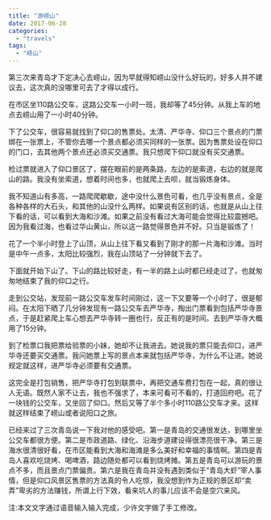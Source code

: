 ```yaml
---
title: "游崂山"
date: 2017-06-28
categories: 
  - "travels"
tags: 
  - "崂山"
---
```


第三次来青岛才下定决心去崂山，因为早就得知崂山没什么好玩的，好多人并不建议去，这次真的没哪里可去了才得以成行。

在市区坐110路公交车，这路公交车一小时一班，我却等了45分钟。从我上车的地点去崂山用了一小时40分钟。

下了公交车，很容易就找到了仰口的售票处。太清、严华寺、仰口三个景点的门票绑在一张票上，不管你去哪一个景点都必须买同样的一张票。因为售票处设在仰口的门口，去其他两个景点还必须买交通票。我只想爬下仰口就没有买交通票。

检过票就进入了仰口景区了，摆在眼前的是两条路，左边的是索道，右边的就是爬山的路。我没有坐索道，想着时间也多，也就爬上去呗，就当锻炼身体。

我不知道山有多高，一路爬爬歇歇，途中没什么景色可看，也几乎没有景点，全是各种各样的大石头，和其他的山没什么两样。如果说有区别的话，也就是从山上往下看的话，可以看到大海和沙滩。如果之前没有看过大海可能会觉得比较震撼吧。因为我看过海，也看过华山黄山，所以这一路觉得景色并不好。只当是锻炼了！

花了一个半小时登上了山顶，从山上往下看又看到了刚才的那一片海和沙滩。当时是中午一点多，太阳比较强烈，我在山顶站了一分钟就下去了。

下面就开始下山了。下山的路比较好走，有一半的路上山时都已经走过了，也就匆匆地结束了我的仰口之行。

走到公交站，发现前一路公交车发车时间刚过，这一下又要等一个小时了，很是郁闷。在太阳下晒了几分钟发现有一路公交车去严华寺，掏出门票看到包括严华寺景点，于是赶紧爬上车心想去严华寺转一圈也行，反正有的是时间。去到严华寺大概用了15分钟。

到了检票口我把票给验票的小妹，她却不让我进去。她说我的票只能去仰口，进严华寺还要买交通票。我问她票上写的景点本来就包括严华寺，为什么不让进。她说规定就这样，进严华寺必须要有交通票。

这完全是打包销售，把严华寺打包到联票中，再把交通车费打包在一起，真的很让人无语。既然人家不让去，我也不强求了，本来可看可不看的，打道回府吧。花了一块钱的公交车，又坐回了仰口。然后又等了半个多小时110路公交车才来。这样就这样结束了崂山或者说阳口之旅。

已经来过了三次青岛说一下我对他的感受吧。第一是青岛的交通很发达，到哪里坐公交车都很方便。第二是市政道路、绿化、沿海步道建设得很漂亮很干净。第三是海水很清很好看，在市区能看到大海和海滩是多么美好和幸福的事情啊。第四是青岛人喜欢吃烧烤、喝啤酒，路边随处都可以看到烧烤摊。第五是青岛可以游玩的景点不多，而且景点门票偏贵。第六是我在青岛并没有遇到类似于“青岛大虾”宰人事情，但是仰口风景区售票的方法真的令人吃惊，我没想到作为正规的景区却“卖弄”卑劣的方法赚钱，所谓上行下效，看来坑人的事儿应该不会是空穴来风。

注:本文文字通过语音输入输入完成，少许文字做了手工修改。
